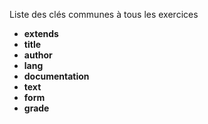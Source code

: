 Liste des clés communes à tous les exercices

- **extends**
- **title**
- **author**
- **lang**
- **documentation**
- **text**
- **form**
- **grade**
